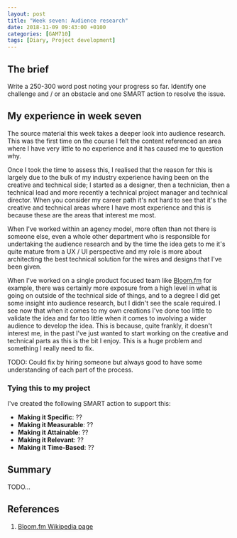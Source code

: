 ```yaml
---
layout: post
title: "Week seven: Audience research"
date: 2018-11-09 09:43:00 +0100
categories: [GAM710]
tags: [Diary, Project development]
---
```


## The brief

Write a 250-300 word post noting your progress so far. Identify one challenge and / or an obstacle and one SMART action to resolve the issue.

## My experience in week seven

The source material this week takes a deeper look into audience research. This was the first time on the course I felt the content referenced an area where I have very little to no experience and it has caused me to question why.

Once I took the time to assess this, I realised that the reason for this is largely due to the bulk of my industry experience having been on the creative and technical side; I started as a designer, then a technician, then a technical lead and more recently a technical project manager and technical director. When you consider my career path it's not hard to see that it's the creative and technical areas where I have most experience and this is because these are the areas that interest me most.

When I've worked within an agency model, more often than not there is someone else, even a whole other department who is responsible for undertaking the audience research and by the time the idea gets to me it's quite mature from a UX / UI perspective and my role is more about architecting the best technical solution for the wires and designs that I've been given.

When I've worked on a single product focused team like [Bloom.fm](https://en.wikipedia.org/wiki/Bloom.fm) for example, there was certainly more exposure from a high level in what is going on outside of the technical side of things, and to a degree I did get some insight into audience research, but I didn't see the scale required. I see now that when it comes to my own creations I've done too little to validate the idea and far too little when it comes to involving a wider audience to develop the idea. This is because, quite frankly, it doesn't interest me, in the past I've just wanted to start working on the creative and technical parts as this is the bit I enjoy. This is a huge problem and something I really need to fix.

TODO: Could fix by hiring someone but always good to have some understanding of each part of the process.

### Tying this to my project

I've created the following SMART action to support this:

- **Making it Specific**: ??
- **Making it Measurable**: ??
- **Making it Attainable**: ??
- **Making it Relevant**: ??
- **Making it Time-Based**: ??

## Summary

TODO...

## References

1. [Bloom.fm Wikipedia page](https://en.wikipedia.org/wiki/Bloom.fm)
